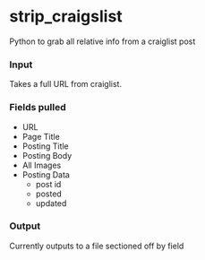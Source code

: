 strip_craigslist
================

Python to grab all relative info from a craiglist post

### Input

Takes a full URL from craiglist.


### Fields pulled

* URL
* Page Title
* Posting Title
* Posting Body
* All Images
* Posting Data 
  * post id
  * posted
  * updated
  
### Output

Currently outputs to a file sectioned off by field

